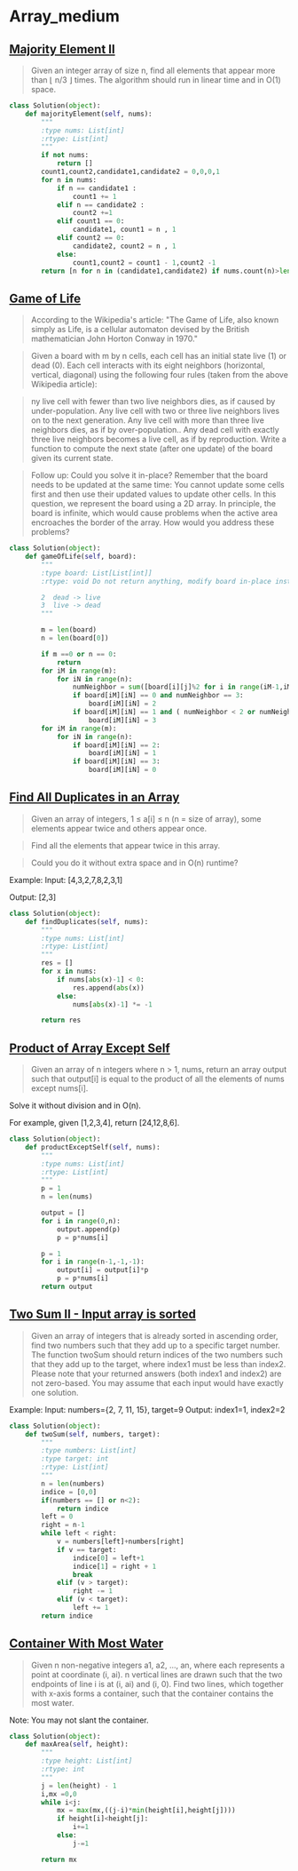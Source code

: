 # Array_medium



## [Majority Element II](https://leetcode.com/problems/majority-element-ii/)
>Given an integer array of size n, find all elements that appear more than ⌊ n/3 ⌋ times. The algorithm should run in linear time and in O(1) space.

```python
class Solution(object):
    def majorityElement(self, nums):
        """
        :type nums: List[int]
        :rtype: List[int]
        """
        if not nums:
            return []
        count1,count2,candidate1,candidate2 = 0,0,0,1
        for n in nums:
            if n == candidate1 :
                count1 += 1
            elif n == candidate2 :
                count2 +=1
            elif count1 == 0:
                candidate1, count1 = n , 1
            elif count2 == 0:
                candidate2, count2 = n , 1
            else:
                count1,count2 = count1 - 1,count2 -1
        return [n for n in (candidate1,candidate2) if nums.count(n)>len(nums)//3]
```

## [Game of Life](https://leetcode.com/problems/game-of-life/)
>According to the Wikipedia's article: "The Game of Life, also known simply as Life, is a cellular automaton devised by the British mathematician John Horton Conway in 1970."

>Given a board with m by n cells, each cell has an initial state live (1) or dead (0). Each cell interacts with its eight neighbors (horizontal, vertical, diagonal) using the following four rules (taken from the above Wikipedia article):

>ny live cell with fewer than two live neighbors dies, as if caused by under-population.
Any live cell with two or three live neighbors lives on to the next generation.
Any live cell with more than three live neighbors dies, as if by over-population..
Any dead cell with exactly three live neighbors becomes a live cell, as if by reproduction.
Write a function to compute the next state (after one update) of the board given its current state.

>Follow up:
Could you solve it in-place? Remember that the board needs to be updated at the same time: You cannot update some cells first and then use their updated values to update other cells.
In this question, we represent the board using a 2D array. In principle, the board is infinite, which would cause problems when the active area encroaches the border of the array. How would you address these problems?

```python
class Solution(object):
    def gameOfLife(self, board):
        """
        :type board: List[List[int]]
        :rtype: void Do not return anything, modify board in-place instead.

        2  dead -> live
        3  live -> dead
        """

        m = len(board)
        n = len(board[0])

        if m ==0 or n == 0:
            return
        for iM in range(m):
            for iN in range(n):
                numNeighbor = sum([board[i][j]%2 for i in range(iM-1,iM+2) for j in range(iN-1,iN+2) if 0 <= i < m and 0<= j < n] )-board[iM][iN]
                if board[iM][iN] == 0 and numNeighbor == 3:
                    board[iM][iN] = 2
                if board[iM][iN] == 1 and ( numNeighbor < 2 or numNeighbor >  3):
                    board[iM][iN] = 3
        for iM in range(m):
            for iN in range(n):
                if board[iM][iN] == 2:
                    board[iM][iN] = 1
                if board[iM][iN] == 3:
                    board[iM][iN] = 0
```

## [Find All Duplicates in an Array](https://leetcode.com/problems/find-all-duplicates-in-an-array/)
>Given an array of integers, 1 ≤ a[i] ≤ n (n = size of array), some elements appear twice and others appear once.

>Find all the elements that appear twice in this array.

>Could you do it without extra space and in O(n) runtime?

Example:
Input:
[4,3,2,7,8,2,3,1]

Output:
[2,3]

```python
class Solution(object):
    def findDuplicates(self, nums):
        """
        :type nums: List[int]
        :rtype: List[int]
        """
        res = []
        for x in nums:
            if nums[abs(x)-1] < 0:
                res.append(abs(x))
            else:
                nums[abs(x)-1] *= -1

        return res
```
## [ Product of Array Except Self](https://leetcode.com/problems/product-of-array-except-self/)
>Given an array of n integers where n > 1, nums, return an array output such that output[i] is equal to the product of all the elements of nums except nums[i].

Solve it without division and in O(n).


For example, given [1,2,3,4], return [24,12,8,6].

```python
class Solution(object):
    def productExceptSelf(self, nums):
        """
        :type nums: List[int]
        :rtype: List[int]
        """
        p = 1
        n = len(nums)

        output = []
        for i in range(0,n):
            output.append(p)
            p = p*nums[i]

        p = 1
        for i in range(n-1,-1,-1):
            output[i] = output[i]*p
            p = p*nums[i]
        return output

```

## [Two Sum II - Input array is sorted](https://leetcode.com/problems/two-sum-ii-input-array-is-sorted/)
>Given an array of integers that is already sorted in ascending order, find two numbers such that they add up to a specific target number.
The function twoSum should return indices of the two numbers such that they add up to the target, where index1 must be less than index2. Please note that your returned answers (both index1 and index2) are not zero-based.
You may assume that each input would have exactly one solution.

Example:
Input: numbers={2, 7, 11, 15}, target=9
Output: index1=1, index2=2

```python
class Solution(object):
    def twoSum(self, numbers, target):
        """
        :type numbers: List[int]
        :type target: int
        :rtype: List[int]
        """
        n = len(numbers)
        indice = [0,0]
        if(numbers == [] or n<2):
            return indice
        left = 0
        right = n-1
        while left < right:
            v = numbers[left]+numbers[right]
            if v == target:
                indice[0] = left+1
                indice[1] = right + 1
                break
            elif (v > target):
                right -= 1
            elif (v < target):
                left += 1
        return indice
```
## [Container With Most Water](https://leetcode.com/problems/container-with-most-water/)
>Given n non-negative integers a1, a2, ..., an, where each represents a point at coordinate (i, ai). n vertical lines are drawn such that the two endpoints of line i is at (i, ai) and (i, 0). Find two lines, which together with x-axis forms a container, such that the container contains the most water.

Note: You may not slant the container.
```python
class Solution(object):
    def maxArea(self, height):
        """
        :type height: List[int]
        :rtype: int
        """
        j = len(height) - 1
        i,mx =0,0
        while i<j:
            mx = max(mx,((j-i)*min(height[i],height[j])))
            if height[i]<height[j]:
                i+=1
            else:
                j-=1

        return mx

```
## []()
